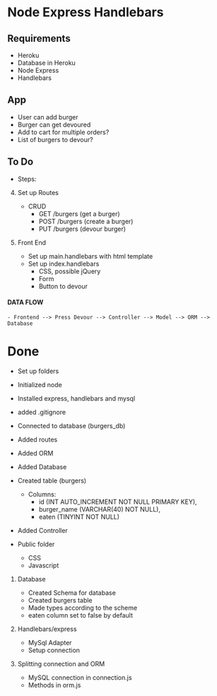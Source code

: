 # Node Express Handlebars

## Requirements

- Heroku
- Database in Heroku
- Node Express
- Handlebars

## App

- User can add burger
- Burger can get devoured
- Add to cart for multiple orders?
- List of burgers to devour?

## To Do

- Steps:

4.  Set up Routes

    - CRUD
      - GET /burgers (get a burger)
      - POST /burgers (create a burger)
      - PUT /burgers (devour burger)

5.  Front End

    - Set up main.handlebars with html template
    - Set up index.handlebars
      - CSS, possible jQuery
      - Form
      - Button to devour

#### DATA FLOW

    - Frontend --> Press Devour --> Controller --> Model --> ORM --> Database

# Done

- Set up folders

- Initialized node

- Installed express, handlebars and mysql

- added .gitignore

- Connected to database (burgers_db)

- Added routes

- Added ORM

- Added Database

* Created table (burgers)

  - Columns:
    - id (INT AUTO_INCREMENT NOT NULL PRIMARY KEY),
    - burger_name (VARCHAR(40) NOT NULL),
    - eaten (TINYINT NOT NULL)

* Added Controller

* Public folder

  - CSS
  - Javascript

1.  Database

    - Created Schema for database
    - Created burgers table
    - Made types according to the scheme
    - eaten column set to false by default

2.  Handlebars/express

    - MySql Adapter
    - Setup connection

3.  Splitting connection and ORM

    - MySQL connection in connection.js
    - Methods in orm.js
